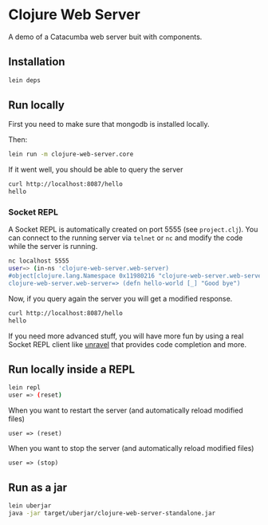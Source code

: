 # Clojure Web Server

A demo of a Catacumba web server buit with components.

## Installation

~~~bash
lein deps
~~~

## Run locally

First you need to make sure that mongodb is installed locally.

Then:
~~~bash
lein run -m clojure-web-server.core
~~~

If it went well, you should be able to query the server 

~~~bash
curl http://localhost:8087/hello
hello
~~~

### Socket REPL 
A Socket REPL is automatically created on port 5555 (see `project.clj`). 
You can connect to the running server via `telnet` or `nc`  and modify the code while the server is running.

~~~bash
nc localhost 5555
user=> (in-ns 'clojure-web-server.web-server)
#object[clojure.lang.Namespace 0x11980216 "clojure-web-server.web-server"]
clojure-web-server.web-server=> (defn hello-world [_] "Good bye")
~~~

Now, if you query again the server you will get a modified response.

~~~bash
curl http://localhost:8087/hello
hello
~~~


If you need more advanced stuff, you will have more fun by using a real Socket REPL client like [unravel](https://github.com/Unrepl/unravel) that provides code completion and more. 


## Run locally inside a REPL
~~~bash
lein repl
user => (reset)
~~~

When you want to restart the server (and automatically reload modified files)
~~~
user => (reset)
~~~

When you want to stop the server (and automatically reload modified files)
~~~
user => (stop)
~~~



## Run as a jar

~~~bash
lein uberjar
java -jar target/uberjar/clojure-web-server-standalone.jar
~~~

